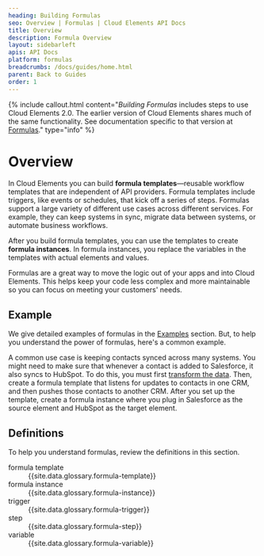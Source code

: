 ```yaml
---
heading: Building Formulas
seo: Overview | Formulas | Cloud Elements API Docs
title: Overview
description: Formula Overview
layout: sidebarleft
apis: API Docs
platform: formulas
breadcrumbs: /docs/guides/home.html
parent: Back to Guides
order: 1
---
```


{% include callout.html content="<i>Building Formulas</i> includes steps to use Cloud Elements 2.0. The earlier version of Cloud Elements shares much of the same functionality. See documentation specific to that version at <a href=../../legacy/formulas/index.html>Formulas</a>." type="info" %}

# Overview

In Cloud Elements you can build **formula templates**&mdash;reusable workflow templates that are independent of API providers. Formula templates include triggers, like events or schedules, that kick off a series of steps. Formulas support a large variety of different use cases across different services.  For example, they can keep systems in sync, migrate data between systems, or automate business workflows.

After you build formula templates, you can use the templates to create **formula instances**. In formula instances, you replace the variables in the templates with actual elements and values.

Formulas are a great way to move the logic out of your apps and into Cloud Elements. This helps keep your code less complex and more maintainable so you can focus on meeting your customers' needs.

## Example

We give detailed examples of formulas in the [Examples](examples.html) section. But, to help you understand the power of formulas, here's a common example.

A common use case is keeping contacts synced across many systems. You might need to make sure that whenever a contact is added to Salesforce, it also syncs to HubSpot. To do this, you must first [transform the data](/docs/guides/common-resources/index.html). Then, create a formula template that listens for updates to contacts in one CRM, and then pushes those contacts to another CRM. After you set up the template, create a formula instance where you plug in Salesforce as the source element and HubSpot as the target element.

## Definitions

To help you understand formulas, review the definitions in this section.

<dl>

<dt id="formula-template">formula template</dt>
<dd>{{site.data.glossary.formula-template}}</dd>

<dt id="formula-instance">formula instance</dt>
<dd>{{site.data.glossary.formula-instance}} </dd>

<dt id="formula-trigger">trigger</dt>
<dd>{{site.data.glossary.formula-trigger}} </dd>

<dt id="formula-step">step</dt>
<dd>{{site.data.glossary.formula-step}}</dd>

<dt id="formula-variable">variable</dt>
<dd>{{site.data.glossary.formula-variable}} </dd>

</dl>
